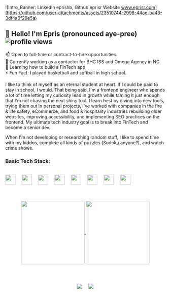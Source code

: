![Intro_Banner: LinkedIn eprishb, Github eprisr Website www.eprisr.com](https://github.com/user-attachments/assets/23510744-2998-44ae-ba43-3df4a0f29e5a)

## :wave: Hello! I'm Epris (pronounced aye-pree) <img src="https://komarev.com/ghpvc/?username=eprisr&style=flat-square&color=blue" alt="profile views"/>

📫 Open to full-time or contract-to-hire opportunities.\
🔭 Currently working as a contactor for BHC ISS and Omega Agency in NC\
🌱 Learning how to build a FinTech app\
⚡ Fun Fact: I played basketball and softball in high school.

I like to think of myself as an eternal student at heart. If I could be paid to stay in school, I would. That being said, I'm a frontend engineer who spends a lot of time letting my curiosity lead in growth while taming it just enough that I'm not chasing the next shiny tool. I learn best by diving into new tools, trying them out in personal projects. I've worked with companies in the fire & life safety, eCommerce, and food & hospitality industries rebuilding older websites, improving accessibility, and implementing SEO practices on the frontend. My ultimate tech industry goal is to break into FinTech and become a senior dev.

When I'm not developing or researching random stuff, I like to spend time with my kiddos, complete all kinds of puzzles (Sudoku anyone?), and watch crime shows.

### Basic Tech Stack:
<br />
<div>
  <img height="32" width="32" src="https://cdn.simpleicons.org/javascript/_/white" />&nbsp;&nbsp;&nbsp;&nbsp;
  <img height="32" width="32" src="https://cdn.simpleicons.org/typescript/_/white" />&nbsp;&nbsp;&nbsp;&nbsp;
  <img height="32" width="32" src="https://cdn.simpleicons.org/react/_/white" />&nbsp;&nbsp;&nbsp;&nbsp;
  <img height="32" width="32" src="https://cdn.simpleicons.org/angular/_/white" />&nbsp;&nbsp;&nbsp;&nbsp;
  <img height="32" width="32" src="https://cdn.simpleicons.org/nodedotjs/_/white" />&nbsp;&nbsp;&nbsp;&nbsp;
  <img height="32" width="32" src="https://cdn.simpleicons.org/mui/_/white" />&nbsp;&nbsp;&nbsp;&nbsp;
  <img height="32" width="32" src="https://cdn.simpleicons.org/tailwindcss/_/white" />&nbsp;&nbsp;&nbsp;&nbsp;
  <img height="32" width="32" src="https://cdn.simpleicons.org/sentry/_/white" />
</div>
<br />
<br />
<p align="center">
  <a href="https://github.com/eprisr/github-readme-stats">
    <img height=200 align="center" src="https://github-readme-stats.vercel.app/api?username=eprisr&theme=holi&rank_icon=github" />
    <img height=200 align="center" src="https://github-readme-stats.vercel.app/api/top-langs/?username=eprisr&theme=holi" />
  </a>
</p>
<br />
<br />
<p align="center">
  <a href="mailto:eharrisburnett@gmail.com?subject=Let%27s%20Collaborate!"><img src="https://img.shields.io/badge/gmail-%23D14836.svg?&style=for-the-badge&logo=gmail&logoColor=white" /></a>&nbsp;&nbsp;&nbsp;&nbsp;
  <a href="https://www.linkedin.com/in/eprishb/"><img src="https://img.shields.io/badge/linkedin-%230077B5.svg?&style=for-the-badge&logo=linkedin&logoColor=white" /></a>
</p>

<!--
**eprisr/eprisr** is a ✨ _special_ ✨ repository because its `README.md` (this file) appears on your GitHub profile.

Here are some ideas to get you started:

- 🔭 I’m currently working on ...
- 🌱 I’m currently learning ...
- 👯 I’m looking to collaborate on ...
- 🤔 I’m looking for help with ...
- 💬 Ask me about ...
- 📫 How to reach me: ...
- 😄 Pronouns: ...
- ⚡ Fun fact: ...

[![Epris' GitHub stats](https://github-readme-stats.vercel.app/api?username=eprisr&theme=holi&rank_icon=github)](https://github.com/eprisr/github-readme-stats)
[![Epris' Top Langs](https://github-readme-stats.vercel.app/api/top-langs/?username=eprisr&theme=holi)](https://github.com/eprisr/github-readme-stats)
-->
